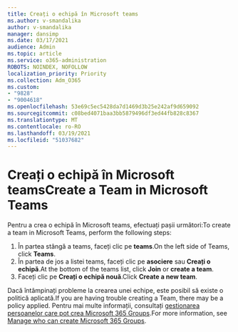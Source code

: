```yaml
---
title: Creați o echipă în Microsoft teams
ms.author: v-smandalika
author: v-smandalika
manager: dansimp
ms.date: 03/17/2021
audience: Admin
ms.topic: article
ms.service: o365-administration
ROBOTS: NOINDEX, NOFOLLOW
localization_priority: Priority
ms.collection: Adm_O365
ms.custom:
- "9828"
- "9004618"
ms.openlocfilehash: 53e69c5ec5428da7d1469d3b25e242af9d659092
ms.sourcegitcommit: c08bed4071baa3bb5879496df3ed44fb828c8367
ms.translationtype: MT
ms.contentlocale: ro-RO
ms.lasthandoff: 03/19/2021
ms.locfileid: "51037682"
---
```

# <a name="create-a-team-in-microsoft-teams"></a><span data-ttu-id="2c0ca-102">Creați o echipă în Microsoft teams</span><span class="sxs-lookup"><span data-stu-id="2c0ca-102">Create a Team in Microsoft Teams</span></span>

<span data-ttu-id="2c0ca-103">Pentru a crea o echipă în Microsoft teams, efectuați pașii următori:</span><span class="sxs-lookup"><span data-stu-id="2c0ca-103">To create a team in Microsoft Teams, perform the following steps:</span></span>

1. <span data-ttu-id="2c0ca-104">În partea stângă a teams, faceți clic pe **teams**.</span><span class="sxs-lookup"><span data-stu-id="2c0ca-104">On the left side of Teams, click **Teams**.</span></span>
2. <span data-ttu-id="2c0ca-105">În partea de jos a listei teams, faceți clic pe **asociere** sau **Creați o echipă**.</span><span class="sxs-lookup"><span data-stu-id="2c0ca-105">At the bottom of the teams list, click **Join** or **create a team**.</span></span>
3. <span data-ttu-id="2c0ca-106">Faceți clic pe **Creați o echipă nouă**.</span><span class="sxs-lookup"><span data-stu-id="2c0ca-106">Click **Create a new team**.</span></span>

<span data-ttu-id="2c0ca-107">Dacă întâmpinați probleme la crearea unei echipe, este posibil să existe o politică aplicată.</span><span class="sxs-lookup"><span data-stu-id="2c0ca-107">If you are having trouble creating a Team, there may be a policy applied.</span></span> <span data-ttu-id="2c0ca-108">Pentru mai multe informații, consultați [gestionarea persoanelor care pot crea Microsoft 365 Groups](https://docs.microsoft.com/microsoft-365/solutions/manage-creation-of-groups).</span><span class="sxs-lookup"><span data-stu-id="2c0ca-108">For more information, see [Manage who can create Microsoft 365 Groups](https://docs.microsoft.com/microsoft-365/solutions/manage-creation-of-groups).</span></span>